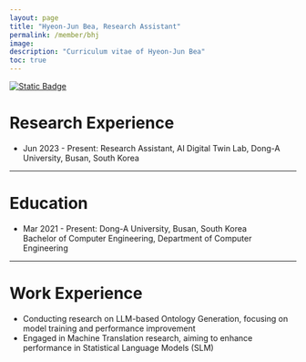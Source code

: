 ```yaml
---
layout: page
title: "Hyeon-Jun Bea, Research Assistant"
permalink: /member/bhj
image: 
description: "Curriculum vitae of Hyeon-Jun Bea"
toc: true
---
```


[![Static Badge](https://img.shields.io/badge/CV-2AFFDA?logo=readdotcv&color=White)](../members/UnderGrad/Bea-Hyeon-Jun.pdf)

# Research Experience
 
* Jun 2023 - Present: Research Assistant, AI Digital Twin Lab, Dong-A University, Busan, South Korea

***

# Education

* Mar 2021 - Present: Dong-A University, Busan, South Korea <br> Bachelor of Computer Engineering, Department of Computer Engineering

***

# Work Experience

* Conducting research on LLM-based Ontology Generation, focusing on model training and performance improvement
* Engaged in Machine Translation research, aiming to enhance performance in Statistical Language Models (SLM)